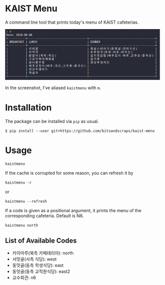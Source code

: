 # KAIST Menu

A command line tool that prints today's menu of KAIST cafeterias.

![Example Usage](example.png)

In the screenshot, I've aliased `kaistmenu` with `m`.

# Installation

The package can be installed via `pip` as usual.

``` shellsession
$ pip install --user git+https://github.com/bitsandscraps/kaist-menu
```

# Usage

``` shellsession
kaistmenu
```

If the cache is corrupted for some reason, you can refresh it by

``` shellsession
kaistmenu -r
```
or
``` shellsession
kaistmenu --refresh
```

If a code is given as a positional argument, it prints the menu of the
corresponding cafeteria. Default is N6.
``` shellsession
kaistmenu north
```
## List of Available Codes

* 카이마루(북측 카페테리아): north
* 서맛골(서측 식당): west
* 동맛골(동측 학생식당): east
* 동맛골(동측 교직원식당): east2
* 교수회관: n6
